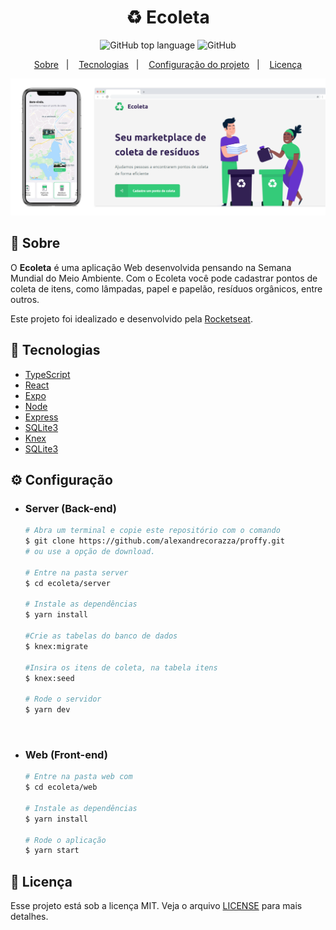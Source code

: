 <h1 align="center">
    ♻️ Ecoleta
</h1>

<p align="center">
  <img alt="GitHub top language" src="https://img.shields.io/github/languages/top/alexandrecorazza/ecoleta?style=flat-square">
  <img alt="GitHub" src="https://img.shields.io/github/license/alexandrecorazza/ecoleta?style=flat-square"> 
</p>
<p align="center">
  <a href="#bookmark-sobre">Sobre</a>&nbsp;&nbsp;&nbsp;|&nbsp;&nbsp;&nbsp;
  <a href="#rocket-tecnologias">Tecnologias</a>&nbsp;&nbsp;&nbsp;|&nbsp;&nbsp;&nbsp;
  <a href="#%EF%B8%8F-configuração">Configuração do projeto</a>&nbsp;&nbsp;&nbsp;|&nbsp;&nbsp;&nbsp;
  <a href="#memo-licença">Licença</a>
</p>

<p align="center">
  <img alt="design do projeto" width="650px" src="./.github/mockup.png" />
<p>

## :bookmark: Sobre

O **Ecoleta** é uma aplicação Web desenvolvida pensando na Semana Mundial do Meio Ambiente. Com o Ecoleta você pode cadastrar pontos de coleta de itens, como lâmpadas, papel e papelão, resíduos orgânicos, entre outros.
  
Este projeto foi idealizado e desenvolvido pela [Rocketseat](https://rocketseat.com.br/).

## :rocket: Tecnologias

- [TypeScript](https://www.typescriptlang.org/)
- [React](https://reactjs.org/)
- [Expo](https://expo.io/)
- [Node](https://nodejs.org/en/)
- [Express](https://expressjs.com/)
- [SQLite3](https://www.sqlite.org/index.html)
- [Knex](http://knexjs.org/)
- [SQLite3](https://www.npmjs.com/package/sqlite3)

## ⚙️ Configuração

- ### Server (Back-end)

  ```bash
  # Abra um terminal e copie este repositório com o comando
  $ git clone https://github.com/alexandrecorazza/proffy.git
  # ou use a opção de download.

  # Entre na pasta server 
  $ cd ecoleta/server

  # Instale as dependências
  $ yarn install

  #Crie as tabelas do banco de dados
  $ knex:migrate

  #Insira os itens de coleta, na tabela itens
  $ knex:seed

  # Rode o servidor
  $ yarn dev
  ```

<br>

- ### Web (Front-end)

  ```bash
  # Entre na pasta web com 
  $ cd ecoleta/web

  # Instale as dependências
  $ yarn install

  # Rode o aplicação
  $ yarn start
  ```

## :memo: Licença

Esse projeto está sob a licença MIT. Veja o arquivo [LICENSE](LICENSE.md) para mais detalhes.
